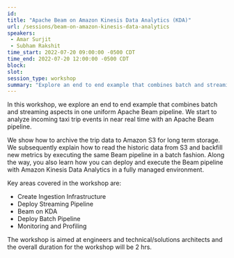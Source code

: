 ```yaml
---
id: 
title: "Apache Beam on Amazon Kinesis Data Analytics (KDA)"
url: /sessions/beam-on-amazon-kinesis-data-analytics
speakers:
 - Amar Surjit
 - Subham Rakshit
time_start: 2022-07-20 09:00:00 -0500 CDT
time_end: 2022-07-20 12:00:00 -0500 CDT
block: 
slot: 
session_type: workshop
summary: "Explore an end to end example that combines batch and streaming aspects in one uniform Apache Beam pipeline on Amazon Kinesis Data Analytics (KDA)."
---
```


In this workshop, we explore an end to end example that combines batch and streaming aspects in one uniform Apache Beam pipeline. We start to analyze incoming taxi trip events in near real time with an Apache Beam pipeline. 
 
We show how to archive the trip data to Amazon S3 for long term storage. We subsequently explain how to read the historic data from S3 and backfill new metrics by executing the same Beam pipeline in a batch fashion. Along the way, you also learn how you can deploy and execute the Beam pipeline with Amazon Kinesis Data Analytics in a fully managed environment.
 
Key areas covered in the workshop are: 
 * Create Ingestion Infrastructure
 * Deploy Streaming Pipeline 
 * Beam on KDA
 * Deploy Batch Pipeline
 * Monitoring and Profiling
 
The workshop is aimed at engineers and technical/solutions architects and the overall duration for the workshop will be 2 hrs.